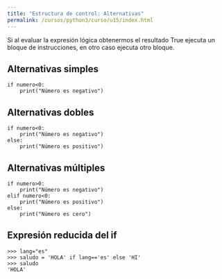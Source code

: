 ```yaml
---
title: "Estructura de control: Alternativas"
permalink: /cursos/python3/curso/u15/index.html
---
```


Si al evaluar la expresión lógica obtenermos el resultado True ejecuta un bloque de instrucciones, en otro caso ejecuta otro bloque.

## Alternativas simples

	if numero<0:
		print("Número es negativo")

## Alternativas dobles

	if numero<0:
		print("Número es negativo")	
	else:
		print("Número es positivo")

## Alternativas múltiples

	if numero>0:
		print("Número es negativo")	
	elif numero<0:
		print("Número es positivo")
	else:
		print("Número es cero")

## Expresión reducida del if

	>>> lang="es"
	>>> saludo = 'HOLA' if lang=='es' else 'HI'
	>>> saludo
	'HOLA'
